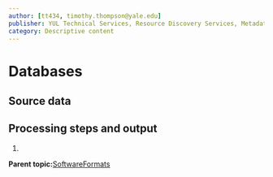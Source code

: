 ```yaml
---
author: [tt434, timothy.thompson@yale.edu]
publisher: YUL Technical Services, Resource Discovery Services, Metadata Services Unit
category: Descriptive content
---
```


# Databases

## Source data

## Processing steps and output

1.  
**Parent topic:**[SoftwareFormats](../../concepts/supertypes/softwareformats.md)

